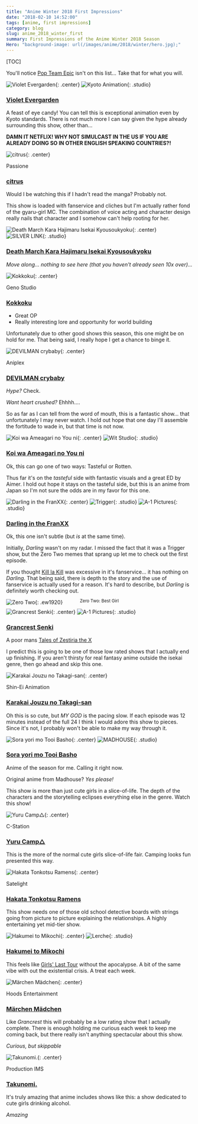 ```yaml
---
title: "Anime Winter 2018 First Impressions"
date: "2018-02-10 14:52:00"
tags: [anime, first impressions]
category: blog
slug: anime_2018_winter_first
summary: First Impressions of the Anime Winter 2018 Season
Hero: "background-image: url(/images/anime/2018/winter/hero.jpg);"
---
```


[TOC]

You'll notice [Pop Team Epic](https://anilist.co/anime/98549/PopTeamEpic) isn't on this list... Take that for what you will.

![Violet Evergarden]({filename}/images/anime/2018/winter/21827-Xlo8r4tIfrJI.jpg "Violet Evergarden"){: .center} ![Kyoto Animation]({filename}/images/anime/studios/half/kyoto.png){: .studio}

### [Violet Evergarden](https://anilist.co/anime/21827)

A feast of eye candy! You can tell this is exceptional animation even by Kyoto standards. There is not much more I can say given the hype already surrounding this show, other than...

**DAMN IT NETFLIX! WHY NOT SIMULCAST IN THE US IF YOU ARE ALREADY DOING SO IN OTHER ENGLISH SPEAKING COUNTRIES?!**

![citrus]({filename}/images/anime/2018/winter/97832-XPMLlgFULgJW.jpg "citrus"){: .center}

<div class="studio">Passione</div>

### [citrus](https://anilist.co/anime/97832)

Would I be watching this if I hadn't read the manga? Probably not.

This show is loaded with fanservice and cliches but I'm actually rather fond of the gyaru-girl MC. The combination of voice acting and character design really nails that character and I somehow can't help rooting for her.

![Death March Kara Hajimaru Isekai Kyousoukyoku]({filename}/images/anime/2018/winter/97907-rEB4M1WlcsR4.jpg "Death March Kara Hajimaru Isekai Kyousoukyoku"){: .center} ![SILVER LINK]({filename}/images/anime/studios/half/silver_link.png){: .studio}

### [Death March Kara Hajimaru Isekai Kyousoukyoku](https://anilist.co/anime/97907)

_Move along... nothing to see here (that you haven't already seen 10x over)..._

![Kokkoku]({filename}/images/anime/2018/winter/100332-dkUAtBmLqSGi.jpg "Kokkoku"){: .center}

<div class="studio">Geno Studio</div>

### [Kokkoku](https://anilist.co/anime/100332)

* Great OP
* Really interesting lore and opportunity for world building

Unfortunately due to other good shows this season, this one might be on hold for me. That being said, I really hope I get a chance to binge it.

![DEVILMAN crybaby]({filename}/images/anime/2018/winter/98460-WTidxsFZrHfv.jpg "DEVILMAN crybaby"){: .center}

<div class="studio">Aniplex</div>

### [DEVILMAN crybaby](https://anilist.co/anime/98460)

_Hype?_ Check.

_Want heart crushed?_ Ehhhh....

So as far as I can tell from the word of mouth, this is a fantastic show... that unfortunately I may never watch. I hold out hope that one day I'll assemble the fortitude to wade in, but that time is not now.

![Koi wa Ameagari no You ni]({filename}/images/anime/2018/winter/98385-Q7piD3Sxzg2q.jpg "Koi wa Ameagari no You ni"){: .center} ![Wit Studio]({filename}/images/anime/studios/half/wit.png){: .studio}

### [Koi wa Ameagari no You ni](https://anilist.co/anime/98385)

Ok, this can go one of two ways: Tasteful or Rotten.

Thus far it's on the _tasteful_ side with fantastic visuals and a great ED by Aimer. I hold out hope it stays on the tasteful side, but this is an anime from Japan so I'm not sure the odds are in my favor for this one.

![Darling in the FranXX]({filename}/images/anime/2018/winter/darling.jpg "Darling in the FranXX"){: .center} ![Trigger]({filename}/images/anime/studios/half/trigger.png){: .studio} ![A-1 Pictures]({filename}/images/anime/studios/half/a1.png){: .studio}

### [Darling in the FranXX](https://anilist.co/anime/99423/DarlingintheFranxx)

Ok, this one isn't subtle (but _is_ at the same time).

Initially, _Darling_ wasn't on my radar. I missed the fact that it was a Trigger show, but the Zero Two memes that sprang up let me to check out the first episode.

If you thought [Kill la Kill](https://anilist.co/anime/18679/KilllaKill) was excessive in it's fanservice... it has nothing on _Darling_. That being said, there is depth to the story and the use of fanservice is actually used for a reason. It's hard to describe, but _Darling_ is definitely worth checking out.

![Zero Two]({filename}/images/anime/2018/winter/zero_two.jpg "Zero Two"){: .ew1920} <br/><br/>

<div style="text-align: center; margin-top: -50px;"><small class="caption-text muted">Zero Two: Best Girl</small></div>

![Grancrest Senki]({filename}/images/anime/2018/winter/97768-BsbVjar0pJYo.jpg "Grancrest Senki"){: .center} ![A-1 Pictures]({filename}/images/anime/studios/half/a1.png){: .studio}

### [Grancrest Senki](https://anilist.co/anime/97768)

A poor mans [Tales of Zestiria the X](https://anilist.co/anime/21221/TalesofZestiriatheX)

I predict this is going to be one of those low rated shows that I actually end up finishing. If you aren't thirsty for real fantasy anime outside the isekai genre, then go ahead and skip this one.

![Karakai Jouzu no Takagi-san]({filename}/images/anime/2018/winter/99468-9Ij1UpsehSVx.jpg "Karakai Jouzu no Takagi-san"){: .center}

<div class="studio">Shin-Ei Animation</div>

### [Karakai Jouzu no Takagi-san](https://anilist.co/anime/99468)

Oh this is so cute, but _MY GOD_ is the pacing slow. If each episode was 12 minutes instead of the full 24 I think I would adore this show to pieces. Since it's not, I probably won't be able to make my way through it.

![Sora yori mo Tooi Basho]({filename}/images/anime/2018/winter/99426-oVBePMVlxDad.jpg "Sora yori mo Tooi Basho"){: .center} ![MADHOUSE]({filename}/images/anime/studios/half/madhouse.png){: .studio}

### [Sora yori mo Tooi Basho](https://anilist.co/anime/99426)

Anime of the season for me. Calling it right now.

Original anime from Madhouse? _Yes please!_

This show is more than just cute girls in a slice-of-life. The depth of the characters and the storytelling eclipses everything else in the genre. Watch this show!

![Yuru Camp△]({filename}/images/anime/2018/winter/98444-8c1bzGc2B2sV.jpg "Yuru Camp△"){: .center}

<div class="studio">C-Station</div>

### [Yuru Camp△](https://anilist.co/anime/98444)

This is the more of the normal cute girls slice-of-life fair. Camping looks fun presented this way.

![Hakata Tonkotsu Ramens]({filename}/images/anime/2018/winter/99483-eTKat4nPCOQW.jpg "Hakata Tonkotsu Ramens"){: .center}

<div class="studio">Satelight</div>

### [Hakata Tonkotsu Ramens](https://anilist.co/anime/99483)

This show needs one of those old school detective boards with strings going from picture to picture explaining the relationships. A highly entertaining yet mid-tier show.

![Hakumei to Mikochi]({filename}/images/anime/2018/winter/99748-g7x9G5Ic4zFK.png "Hakumei to Mikochi"){: .center} ![Lerche]({filename}/images/anime/studios/half/lerche.png){: .studio}

### [Hakumei to Mikochi](https://anilist.co/anime/99748)

This feels like [Girls' Last Tour](https://anilist.co/anime/99420/ShoujoShuumatsuRyokou) without the apocalypse. A bit of the same vibe with out the existential crisis. A treat each week.

![Märchen Mädchen]({filename}/images/anime/2018/winter/99720-Tv3Xtp6QyNAA.jpg "Märchen Mädchen"){: .center}

<div class="studio">Hoods Entertainment</div>

### [Märchen Mädchen](https://anilist.co/anime/99720)

Like _Grancrest_ this will probably be a low rating show that I actually complete. There is enough holding me curious each week to keep me coming back, but there really isn't anything spectacular about this show.

_Curious, but skippable_

![Takunomi.]({filename}/images/anime/2018/winter/99753-qKguGSEIFZcx.jpg "Takunomi."){: .center}

<div class="studio">Production IMS</div>

### [Takunomi.](https://anilist.co/anime/99753)

It's truly amazing that anime includes shows like this: a show dedicated to cute girls drinking alcohol.

_Amazing_
